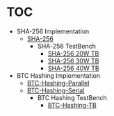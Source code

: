 # TOC
- SHA-256 Implementation
  - [SHA-256](Code/simplified_sha256/simplified_sha256_OPT.sv)
    - SHA-256 TestBench 
      - [SHA-256 20W TB](Code/simplified_sha256/tb_simplified_sha256_20w.sv)
      - [SHA-256 30W TB](Code/simplified_sha256/tb_simplified_sha256_30w.sv)
      - [SHA-256 40W TB](Code/simplified_sha256/tb_simplified_sha256_40w.sv)
- BTC Hashing Implementation
  - [BTC-Hashing-Parallel](Code/bitcoin_hash/bitcoin_hash_par.sv)
  - [BTC-Hashing-Serial](Code/bitcoin_hash/bitcoin_hash_serial_opt.sv)
    - BTC Hashing TestBench  
      - [BTC-Hashing-TB](Code/bitcoin_hash/tb_bitcoin_hash.sv)
